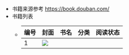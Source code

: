 - 书籍来源参考
  https://book.douban.com/
- 书籍列表
	- |编号|封面|书名|分类|阅读状态|
	  |--|--|--|--|--|
	  |1|![](https://img3.doubanio.com/view/subject/l/public/s34235242.jpg=100×100)||||